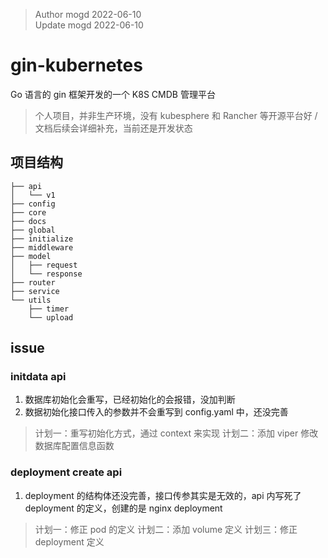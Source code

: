 > Author mogd 2022-06-10
> \
> Update mogd 2022-06-10

# gin-kubernetes

Go 语言的 gin 框架开发的一个 K8S CMDB 管理平台

> 个人项目，并非生产环境，没有 kubesphere 和 Rancher 等开源平台好
> /
> 文档后续会详细补充，当前还是开发状态

## 项目结构
```
├── api
│   └── v1
├── config
├── core
├── docs
├── global
├── initialize
├── middleware
├── model
│   ├── request
│   └── response
├── router
├── service
└── utils
    ├── timer
    └── upload
```

## issue

### initdata api

1. 数据库初始化会重写，已经初始化的会报错，没加判断
2. 数据初始化接口传入的参数并不会重写到 config.yaml 中，还没完善

> 计划一：重写初始化方式，通过 context 来实现
> 计划二：添加 viper 修改数据库配置信息函数

### deployment create api

1. deployment 的结构体还没完善，接口传参其实是无效的，api 内写死了 deployment 的定义，创建的是 nginx deployment

> 计划一：修正 pod 的定义
> 计划二：添加 volume 定义
> 计划三：修正 deployment 定义
